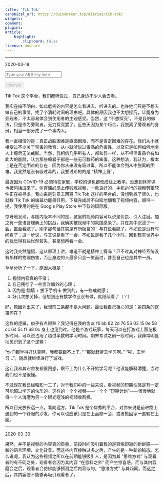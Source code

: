```yaml
---
title: 'Tik Tok'
canonical_url: https://duinomaker.top/diaries/tik-tok/
widgets:
comment:
plugins:
article:
    highlight:
        clipboard: false
license: noshare
---
```


---

<span class="mono">2020-03-18</span>

<script type="text/javascript" src="https://cdnjs.cloudflare.com/ajax/libs/crypto-js/4.0.0/crypto-js.min.js" defer></script>
<script type="text/javascript" src="/js/decrypt.js" defer></script>
<div class="field has-addons">
<p class="control has-icons-left">
    <input id="password" class="input" type="password" maxlength="16" placeholder="Type your AES key here" digest="e83879cd6fbd119cd9f3323c1ae63dbd1059802d922b15099f8b289bf15c86a3">
    <span class="icon is-small is-left">
        <i class="fas fa-lock"></i>
    </span>
</p>
<p class="control">
    <button id="decrypt" class="button" onclick="decryptAll()" disabled>decrypt</button>
</p>
</div>

Tik Tok 这个平台，我们都听说过，自己身边不少人会去看。

我实在搞不明白，如此低劣的内容是怎么看进去、听进去的。也许他们只是不想去做自己的事情，找了个消耗时间的理由吧。具体的原因我也不太想探究，毕竟身为旁观者，不太容易体会到使用者的主观感受。当然，这 “不想探究”，不是我的做法，只是作为旁观者，无力探究罢了。近些天因为某个巧合，我脱离了旁观者的身份，相当一部分成了一个事内人。

我一直相信的是：真正战胜困难是直面困难，而不是否定困难的存在。我们从小就接受过不少关于禁毒的教育，从小就听说过毒品的危害性、以及它是如何如何地令人上瘾后无法戒断。当然，我相信几乎所有人，都和我一样，从不相信毒品会有如此大的能耐，认为那些瘾君子都是一些无可救药的笨蛋。这种想法，我认为，根本上是在否定困难的存在：因为你从来没有吸过毒，所以不能体会到从中脱离的困难。我显然是没有吸过毒的，我要讨论的的是 “精神上瘾”。

最近因为 COVID-19 必须待在家里，学校的课也都改成线上教学。没想到体育课也被包括进来了。体育课必须上传锻炼视频，一款良好的、手机运行的视频剪辑软件正在被寻求。我向来是刻意去回避 Tik Tok 这样的平台的，没想到找了很久，也就数 Tik Tok 的编辑功能最好用。下载完成后不自知地翻看了视频内容，顺带一提，我使用的是在 Google Play Store 中下载的国际版。

惊讶地发现，与国内版本不同的是，这里的视频内容可以说是优良、引人注目。加之有一些语言理解上的挑战，我确实被视频中的氛围感染了。并在其中沉浸了一会，直至看腻了。刚才那句话其实是有所隐含的：与其说看腻了，不如说是没有时间看了；进一步说，与其说是看了一会，不如说是看了几个小时。回到现实世界中的我觉得有些怅然若失，甚至想再看一会。

这时我突然醒悟，这从原理上讲，难道不就是精神上瘾吗？只不过其对神经系统没有那样的物理伤害，而且身边的人最多只会一笑而过，甚至自己也是其中一员。

草草分析了一下，原因大概是：

1. 视频内容真的不错；
2. 自己残存了一些崇洋媚外的心理；
3. 因为是 翻墙 + 拔下手机卡 做到的，有一些成就感；
4. 好几次想关掉，但想到还有数学作业没有做，就继续看了（？）

好，原因列出来了，我想前三条都不是大问题。最让我自己担心的是：第四条的逻辑何在？

这样的逻辑，似乎有点眼熟？我记得在我的舍友 <span class="encrypted" iv="dKvStDzgo5FSWbvN">f6 bb 82 2d 76 56 03 15 0e 58 cc 64 5c f1 68 0c</span> 身上也见到过。他是个游戏玩家，每天可以在打游戏上面花极多时间，可以说占用了超过半数的学习时间。期末考试之前一段时间，我非常明显地见识到了这个逻辑：

“你们都学得好认真啊，我都要跟不上了。”
“那就赶紧去学习啊。”
“唉，去学习...”，随后就继续进行了游戏。

这让我和其它舍友都很困惑，跟不上为什么不开始学习呢？他没能解释清楚，当时我们也不是很懂。

不过现在我已经略知一二了，对于我们中的一些来说，看视频的短期快感是有一定可能超过学习的快乐的。这样的一个个视频——一个个 “短期计划”——慢慢地就将一个人消磨为另一个眼光短浅的视频收割机。

所以目光放长远一点，看向远方。Tik Tok 是个优秀的平台，对你来说是前进路上遇到的一个舒服的沙发，你可以也应该只是在上面歇一会，或者搬回家一直躺在上面。

---

<span class="mono">2020-03-30</span>

果然，并不是视频的内容真的质量，前段时间吸引着我的是转瞬即逝的新鲜感——新的语言环境、文化背景。而这些内容接触过多之后，产生的是一种新的稳态。怎么说呢，我认为这些视频之所以在前期能够吸引人，是因为其 “思维方式” 与观看者的有不同之处，观看者会因为其内容 “在意料之外” 而产生惊喜感。而与其内容磨合之后，观看者会仿佛能够预测之后内容似的，“思维方式” 与其趋同。而这之后，其内容便不能够再吸引观看者了。